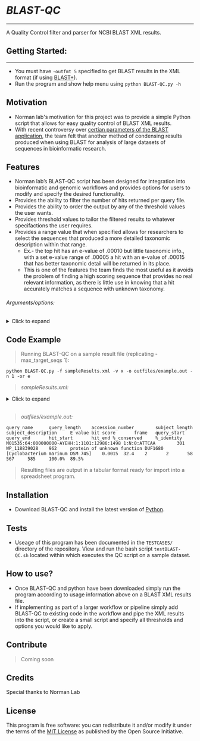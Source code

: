 # _BLAST-QC_

***
A Quality Control filter and parser for NCBI BLAST XML results.
 
## Getting Started: 

***
- You must have `-outfmt 5` specified to get BLAST results in the XML format (if using [BLAST+](https://blast.ncbi.nlm.nih.gov/Blast.cgi)).
- Run the program and show help menu using `python BLAST-QC.py -h` 

## Motivation
- Norman lab's motivation for this project was to provide a simple Python script that allows for easy quality control of BLAST XML results. 
- With recent controversy over [certian parameters of the BLAST application](academic.oup.com/bioinformatics/article/35/9/1613/5106166), the team felt that another method of condensing results produced when using BLAST for analysis of large datasets of sequences in bioinformatic research.   

## Features
- Norman lab’s BLAST-QC script has been designed for integration into bioinformatic and genomic workflows and provides options for users to modify and specify the desired functionality.
- Provides the ability to filter the number of hits returned per query file.
- Provides the ability to order the output by any of the threshold values the user wants.
- Provides threshold values to tailor the filtered results to whatever specifactions the user requires.
- Provides a range value that when specified allows for researchers to select the sequences that produced a more detailed taxonomic description within that range. 
    - Ex.- the top hit has an e-value of .00010 but little taxonomic info., with a set e-value range of .00005 a hit with an e-value of .00015 that has better taxonomic detail will be returned in its place.   
    - This is one of the features the team finds the most useful as it avoids the problem of finding a high scoring sequence that provides no real relevant information, as there is little use in knowing that a hit accurately matches a sequence with unknown taxonomy.
###### Arguments/options:

<details>
<summary>Click to expand</summary>     
<p>

- `-f, --filename {filename}`
>Specifiy the Blast XML results input file.
- `-o, --output {outfile name}`
>Specify the output file base name (no extension). BLAST-QC will output 3 text files with this base name `{}.hits.txt`, `{}.nohits.txt`, and `{}.hits.header`
- `-v, --version {(n, p, x)}` 
>Specify which version of BLAST you are running (BLASTP, BLASTN, BLASTX)
- `-n, --number {num hits}`
>Specify the number of hits to return per query sequence. This parameter defaults to return all hits that fit the input values. (Integer value)
- `-e, --evalue {evalue threshold}`
>Specify an e-value threshold. This is the maximum acceptable evalue that will pass the filtering process. Can be provided as a decimal or scientific notation in the format: (1E+10)
- `-b, --bitscore {bitscore threshold}`
>Specify a bit-score threshold as a decimal or sci-notation.(Minimum acceptable bitscore)"
- `-i, --identity {%identity threshold}`
>Specify a threshold in the percent identity of a hit as a decimal or sci-notation. (Minimum acceptable percentage) 
- `-t, --taxonomy {taxonomy threshold}`
>Specify a threshold in the level of taxonomy detail provided. This is defined by how many separate lines are present in the Hit definition '<Hit_def>' of the XML file. (Integer value)
- `-or, --order {(e,b,i,t)}` 
>Specify the order of the results. By lowest evalue `e`, highest bitscore `b`, highest percent identity `i`, or most detailed taxonomic data `t`.
- `-er, --erange {range value}`
>Sets a range of acceptable deviation from the lowest evalue hit in which a more detailed taxonomic description would be prefered. Must order by evalue to use this functionality.
- `-br, --brange {range value}`
>Sets a range of acceptable deviation from the highest bitscore hit in which a more detailed taxonomic description would be prefered. Must order by bitscore to use this functionality.
- `-ir, --irange {range value}` 
>Sets a range of acceptable deviation from the highest percent identity hit (Decimal value) in which a more detailed taxonomic description would be prefered. Must order by percent identity to use this functionality.

</p>  
</details> 

## Code Example
>Running BLAST-QC on a sample result file (replicating -max_target_seqs 1):

    python BLAST-QC.py -f sampleResults.xml -v x -o outfiles/example.out -n 1 -or e

>*sampleResults.xml:*
<details>
<summary>Click to expand</summary>     
<p>
    
```
<?xml version="1.0"?>
<!DOCTYPE BlastOutput PUBLIC "-//NCBI//NCBI BlastOutput/EN" "http://www.ncbi.nlm.nih.gov/dtd/NCBI_BlastOutput.dtd">
<BlastOutput>
  <BlastOutput_program>blastx</BlastOutput_program>
  <BlastOutput_version>BLASTX 2.9.0+</BlastOutput_version>
  <BlastOutput_reference>Stephen F. Altschul, Thomas L. Madden, Alejandro A. Sch&amp;auml;ffer, Jinghui Zhang, Zheng Zhang, Webb Miller, and David J. Lipman (1997), &quot;Gapped BLAST and PSI-BLAST: a new generation of protein database search programs&quot;, Nucleic Acids Res. 25:3389-3402.</BlastOutput_reference>
  <BlastOutput_db>nr</BlastOutput_db>
  <BlastOutput_query-ID>Query_1</BlastOutput_query-ID>
  <BlastOutput_query-def>M01535:64:000000000-AYEHH:1:1101:12986:1498 1:N:0:ATTCAA</BlastOutput_query-def>
  <BlastOutput_query-len>301</BlastOutput_query-len>
  <BlastOutput_param>
    <Parameters>
      <Parameters_matrix>BLOSUM62</Parameters_matrix>
      <Parameters_expect>10</Parameters_expect>
      <Parameters_gap-open>11</Parameters_gap-open>
      <Parameters_gap-extend>1</Parameters_gap-extend>
      <Parameters_filter>L;</Parameters_filter>
    </Parameters>
  </BlastOutput_param>
<BlastOutput_iterations>
<Iteration>
 <Iteration_iter-num>1</Iteration_iter-num>
  <Iteration_query-ID>Query_1</Iteration_query-ID>
  <Iteration_query-def>M01535:64:000000000-AYEHH:1:1101:12986:1498 1:N:0:ATTCAA</Iteration_query-def>
  <Iteration_query-len>301</Iteration_query-len>
<Iteration_hits>
<Hit>
  <Hit_num>1</Hit_num>
  <Hit_id>gi|1353573126|ref|WP_105010973.1|</Hit_id>
  <Hit_def>DEAD/DEAH box helicase [Salinibacter sp. 10B] &gt;gi|1350987538|gb|PQJ33618.1| hypothetical protein BSZ35_02490 [Salinibacter sp. 10B]</Hit_def>
  <Hit_accession>WP_105010973</Hit_accession>
  <Hit_len>959</Hit_len>
  <Hit_hsps>
    <Hsp>
      <Hsp_num>1</Hsp_num>
      <Hsp_bit-score>37.5</Hsp_bit-score>
      <Hsp_score>109</Hsp_score>
      <Hsp_evalue>0.23</Hsp_evalue>
      <Hsp_query-from>2</Hsp_query-from>
      <Hsp_query-to>58</Hsp_query-to>
      <Hsp_hit-from>566</Hsp_hit-from>
      <Hsp_hit-to>584</Hsp_hit-to>
      <Hsp_query-frame>2</Hsp_query-frame>
      <Hsp_hit-frame>0</Hsp_hit-frame>
      <Hsp_identity>18</Hsp_identity>
      <Hsp_positive>19</Hsp_positive>
      <Hsp_gaps>0</Hsp_gaps>
      <Hsp_align-len>19</Hsp_align-len>
      <Hsp_qseq>LQHAAAQVIHYELPWNPNR</Hsp_qseq>
      <Hsp_hseq>LQHAAAQVVHYELPWNPNR</Hsp_hseq>
      <Hsp_midline>LQHAAAQV+HYELPWNPNR</Hsp_midline>
    </Hsp>
  </Hit_hsps>
</Hit>
<Hit>
  <Hit_num>2</Hit_num>
  <Hit_id>gi|1475497631|ref|WP_118839028.1|</Hit_id>
  <Hit_def>protein of unknown function DUF1680 [Cyclobacterium marinum DSM 745]</Hit_def>
  <Hit_accession>WP_118839028</Hit_accession>
  <Hit_len>962</Hit_len>
  <Hit_hsps>
    <Hsp>
      <Hsp_num>1</Hsp_num>
      <Hsp_bit-score>32.4</Hsp_bit-score>
      <Hsp_score>106</Hsp_score>
      <Hsp_evalue>0.0015</Hsp_evalue>
      <Hsp_query-from>2</Hsp_query-from>
      <Hsp_query-to>58</Hsp_query-to>
      <Hsp_hit-from>567</Hsp_hit-from>
      <Hsp_hit-to>585</Hsp_hit-to>
      <Hsp_query-frame>2</Hsp_query-frame>
      <Hsp_hit-frame>0</Hsp_hit-frame>
      <Hsp_identity>17</Hsp_identity>
      <Hsp_positive>19</Hsp_positive>
      <Hsp_gaps>0</Hsp_gaps>
      <Hsp_align-len>19</Hsp_align-len>
      <Hsp_qseq>LQHAAAQVIHYELPWNPNR</Hsp_qseq>
      <Hsp_hseq>LQHAASQVVHYELPWNPNR</Hsp_hseq>
      <Hsp_midline>LQHAA+QV+HYELPWNPNR</Hsp_midline>
    </Hsp>
  </Hit_hsps>
</Hit>
<Hit>
  <Hit_num>3</Hit_num>
  <Hit_id>gi|1119308666|ref|WP_072286629.1|</Hit_id>
  <Hit_def>multidrug efflux RND transporter permease subunit [Pelobacter acetylenicus] &gt;gi|1109391397|gb|APG24783.1| RND transporter [Pelobacter acetylenicus] &gt;gi|1109565394|gb|APG42840.1| RND transporter [Pelobacter acetylenicus]</Hit_def>
  <Hit_accession>WP_072286629</Hit_accession>
  <Hit_len>1044</Hit_len>
  <Hit_hsps>
    <Hsp>
      <Hsp_num>1</Hsp_num>
      <Hsp_bit-score>66.5</Hsp_bit-score>
      <Hsp_score>161</Hsp_score>
      <Hsp_evalue>.005</Hsp_evalue>
      <Hsp_query-from>3</Hsp_query-from>
      <Hsp_query-to>134</Hsp_query-to>
      <Hsp_hit-from>459</Hsp_hit-from>
      <Hsp_hit-to>502</Hsp_hit-to>
      <Hsp_query-frame>3</Hsp_query-frame>
      <Hsp_hit-frame>0</Hsp_hit-frame>
      <Hsp_identity>33</Hsp_identity>
      <Hsp_positive>39</Hsp_positive>
      <Hsp_gaps>0</Hsp_gaps>
      <Hsp_align-len>44</Hsp_align-len>
      <Hsp_qseq>AMMGGITGRLYQQFALTISTASVFSSIISLTLSPALFCILLRPT</Hsp_qseq>
      <Hsp_hseq>AFLGGITGQLYRQFALTISTATVFSSINALTLSPALCAVFLRPT</Hsp_hseq>
      <Hsp_midline>A +GGITG+LY+QFALTISTA+VFSSI +LTLSPAL  + LRPT</Hsp_midline>
    </Hsp>
  </Hit_hsps>
</Hit>
<Hit>
  <Hit_num>4</Hit_num>
  <Hit_id>gi|694076356|ref|WP_032422082.1|</Hit_id>
  <Hit_def>efflux RND transporter permease subunit [Klebsiella pneumoniae] &gt;gi|583674352|gb|EWF36727.1| hypothetical protein L397_05578 [Klebsiella pneumoniae BWH 22] &gt;gi|583701812|gb|EWF63548.1| hypothetical protein L391_00438 [Klebsiella pneumoniae MGH 45] &gt;gi|1202410181|gb|OVG28595.1| hydrophobe/amphiphile efflux-1 family RND transporter [Klebsiella pneumoniae] &gt;gi|1202586925|gb|OVI01311.1| hydrophobe/amphiphile efflux-1 family RND transporter [Klebsiella pneumoniae] &gt;gi|1373538222|gb|AVU26564.1| hydrophobe/amphiphile efflux-1 family RND transporter [Klebsiella pneumoniae] &gt;gi|1477383496|gb|RIH95380.1| hydrophobe/amphiphile efflux-1 family RND transporter [Klebsiella pneumoniae] &gt;gi|1513401962|gb|RNV45321.1| hydrophobe/amphiphile efflux-1 family RND transporter [Klebsiella pneumoniae] &gt;gi|1513656270|gb|RNX93985.1| hydrophobe/amphiphile efflux-1 family RND transporter [Klebsiella pneumoniae subsp. pneumoniae] &gt;gi|1513661422|gb|RNX99016.1| hydrophobe/amphiphile efflux-1 family RND transporter [Klebsiella pneumoniae subsp. pneumoniae] &gt;gi|1513969571|gb|ROB00382.1| hydrophobe/amphiphile efflux-1 family RND transporter [Klebsiella pneumoniae subsp. pneumoniae] &gt;gi|1513970973|gb|ROB01748.1| hydrophobe/amphiphile efflux-1 family RND transporter [Klebsiella pneumoniae subsp. pneumoniae]</Hit_def>
  <Hit_accession>WP_032422082</Hit_accession>
  <Hit_len>1030</Hit_len>
  <Hit_hsps>
    <Hsp>
      <Hsp_num>1</Hsp_num>
      <Hsp_bit-score>45.5</Hsp_bit-score>
      <Hsp_score>132</Hsp_score>
      <Hsp_evalue>.002</Hsp_evalue>
      <Hsp_query-from>3</Hsp_query-from>
      <Hsp_query-to>137</Hsp_query-to>
      <Hsp_hit-from>457</Hsp_hit-from>
      <Hsp_hit-to>501</Hsp_hit-to>
      <Hsp_query-frame>3</Hsp_query-frame>
      <Hsp_hit-frame>0</Hsp_hit-frame>
      <Hsp_identity>26</Hsp_identity>
      <Hsp_positive>36</Hsp_positive>
      <Hsp_gaps>0</Hsp_gaps>
      <Hsp_align-len>45</Hsp_align-len>
      <Hsp_qseq>AMMGGITGRLYQQFALTISTASVFSSIISLTLSPALFCILLRPTP</Hsp_qseq>
      <Hsp_hseq>ALLPGIVGELYRQFAVTLSTAVALSSLVALTLTPALCALLLRPRP</Hsp_hseq>
      <Hsp_midline>A++ GI G LY+QFA+T+STA   SS+++LTL+PAL  +LLRP P</Hsp_midline>
    </Hsp>
  </Hit_hsps>
</Hit>
<Hit>
  <Hit_num>5</Hit_num>
  <Hit_id>gi|924509782|ref|WP_053514927.1|</Hit_id>
  <Hit_def>efflux RND transporter permease subunit, partial [Enterobacter hormaechei] &gt;gi|923343267|gb|KOQ87399.1| multidrug RND transporter, partial [Enterobacter hormaechei]</Hit_def>
  <Hit_accession>WP_053514927</Hit_accession>
  <Hit_len>920</Hit_len>
  <Hit_hsps>
    <Hsp>
      <Hsp_num>1</Hsp_num>
      <Hsp_bit-score>55.5</Hsp_bit-score>
      <Hsp_score>132</Hsp_score>
      <Hsp_evalue>.0023</Hsp_evalue>
      <Hsp_query-from>3</Hsp_query-from>
      <Hsp_query-to>137</Hsp_query-to>
      <Hsp_hit-from>457</Hsp_hit-from>
      <Hsp_hit-to>501</Hsp_hit-to>
      <Hsp_query-frame>3</Hsp_query-frame>
      <Hsp_hit-frame>0</Hsp_hit-frame>
      <Hsp_identity>26</Hsp_identity>
      <Hsp_positive>36</Hsp_positive>
      <Hsp_gaps>0</Hsp_gaps>
      <Hsp_align-len>45</Hsp_align-len>
      <Hsp_qseq>AMMGGITGRLYQQFALTISTASVFSSIISLTLSPALFCILLRPTP</Hsp_qseq>
      <Hsp_hseq>ALLPGIVGELYRQFAVTLSTAVTLSSLVALTLTPALCALLLRPRP</Hsp_hseq>
      <Hsp_midline>A++ GI G LY+QFA+T+STA   SS+++LTL+PAL  +LLRP P</Hsp_midline>
    </Hsp>
  </Hit_hsps>
</Hit>
</Iteration_hits>
  <Iteration_stat>
    <Statistics>
      <Statistics_db-num>203109248</Statistics_db-num>
      <Statistics_db-len>73914922604</Statistics_db-len>
      <Statistics_hsp-len>69</Statistics_hsp-len>
      <Statistics_eff-space>1856911919252</Statistics_eff-space>
      <Statistics_kappa>0.041</Statistics_kappa>
      <Statistics_lambda>0.267</Statistics_lambda>
      <Statistics_entropy>0.14</Statistics_entropy>
    </Statistics>
  </Iteration_stat>
</Iteration>
</BlastOutput_iterations>
</BlastOutput>
```

</p>  
</details>  

<br/>

>*outfiles/example.out:*

    query_name      query_length    accession_number        subject_length  subject_description     E value bit score       frame   query_start     query_end       hit_start       hit_end %_conserved     %_identity
    M01535:64:000000000-AYEHH:1:1101:12986:1498 1:N:0:ATTCAA        301     WP_118839028    962     protein of unknown function DUF1680 [Cyclobacterium marinum DSM 745]    0.0015  32.4    2       2       58      567     585     100.0%  89.5%

> Resulting files are output in a tabular format ready for import into a spreadsheet program.

## Installation
- Download BLAST-QC and install the latest version of [Python](https://www.python.org/downloads/).

## Tests
- Useage of this program has been documented in the `TESTCASES/` directory of the repository. View and run the bash script `testBLAST-QC.sh` located within which executes the QC script on a sample dataset. 

## How to use?

- Once BLAST-QC and python have been downloaded simply run the program according to usage information above on a BLAST XML results file.
- If implementing as part of a larger workflow or pipeline simply add BLAST-QC to existing code in the workflow and pipe the XML results into the script, or create a small script and specify all thresholds and options you would like to apply.    

## Contribute

>Coming soon

## Credits
Special thanks to Norman Lab


## License
This program is free software: you can redistribute it and/or modify
it under the terms of the [MIT License](https://opensource.org/licenses/MIT) as published by the Open Source Initiative.
